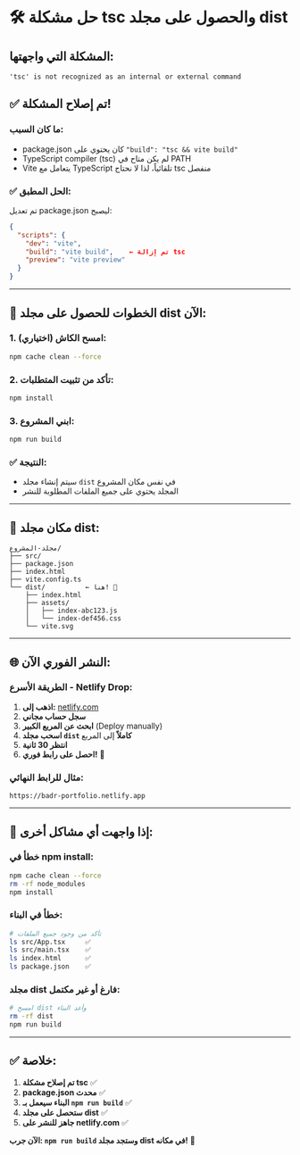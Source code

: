 # 🛠️ حل مشكلة tsc والحصول على مجلد dist

## المشكلة التي واجهتها:
```
'tsc' is not recognized as an internal or external command
```

## ✅ تم إصلاح المشكلة!

### ما كان السبب:
- package.json كان يحتوي على `"build": "tsc && vite build"`
- TypeScript compiler (tsc) لم يكن متاح في PATH
- Vite يتعامل مع TypeScript تلقائياً، لذا لا نحتاج tsc منفصل

### ✅ الحل المطبق:
تم تعديل package.json ليصبح:
```json
{
  "scripts": {
    "dev": "vite",
    "build": "vite build",    ← تم إزالة tsc
    "preview": "vite preview"
  }
}
```

---

## 🚀 الخطوات للحصول على مجلد dist الآن:

### 1. امسح الكاش (اختياري):
```bash
npm cache clean --force
```

### 2. تأكد من تثبيت المتطلبات:
```bash
npm install
```

### 3. ابني المشروع:
```bash
npm run build
```

### ✅ النتيجة:
- سيتم إنشاء مجلد `dist` في نفس مكان المشروع
- المجلد يحتوي على جميع الملفات المطلوبة للنشر

---

## 📂 مكان مجلد dist:

```
مجلد-المشروع/
├── src/
├── package.json
├── index.html
├── vite.config.ts
└── dist/          ← هنا! 🎯
    ├── index.html
    ├── assets/
    │   ├── index-abc123.js
    │   └── index-def456.css
    └── vite.svg
```

---

## 🌐 النشر الفوري الآن:

### الطريقة الأسرع - Netlify Drop:
1. **اذهب إلى:** [netlify.com](https://netlify.com)
2. **سجل حساب مجاني**
3. **ابحث عن المربع الكبير** (Deploy manually)
4. **اسحب مجلد `dist` كاملاً** إلى المربع
5. **انتظر 30 ثانية**
6. **احصل على رابط فوري!** 🎉

### مثال للرابط النهائي:
`https://badr-portfolio.netlify.app`

---

## 🔧 إذا واجهت أي مشاكل أخرى:

### خطأ في npm install:
```bash
npm cache clean --force
rm -rf node_modules
npm install
```

### خطأ في البناء:
```bash
# تأكد من وجود جميع الملفات
ls src/App.tsx     ✅
ls src/main.tsx    ✅
ls index.html      ✅
ls package.json    ✅
```

### مجلد dist فارغ أو غير مكتمل:
```bash
# امسح dist وأعد البناء
rm -rf dist
npm run build
```

---

## ✅ خلاصة:
1. **تم إصلاح مشكلة tsc** ✅
2. **package.json محدث** ✅  
3. **البناء سيعمل بـ `npm run build`** ✅
4. **ستحصل على مجلد dist** ✅
5. **جاهز للنشر على netlify.com** ✅

**الآن جرب: `npm run build` وستجد مجلد dist في مكانه!** 🚀